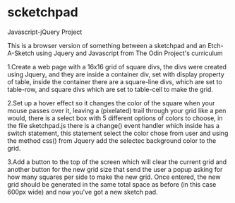 # scketchpad
Javascript-jQuery Project

This is a browser version of something between a sketchpad and an Etch-A-Sketch using Jquery and Javascript from The Odin Project's curriculum

1.Create a web page with a 16x16 grid of square divs, the divs were created using Jquery, and they are inside a container div, set with display property of table, inside the container there are a square-line divs, which are set to table-row, and square divs which are set to table-cell to make the grid.

2.Set up a hover effect so it changes the color of the square when your mouse passes over it, leaving a (pixelated) trail through your grid like a pen would, there is a select box with 5 different options of colors to choose, in the file sketchpad.js there is a change() event handler which inside has a switch statement, this statement select the color chose from user and using the method css() from Jquery add the selectec background color to the grid.

3.Add a button to the top of the screen which will clear the current grid and another button for the new grid size that send the user a popup asking for how many squares per side to make the new grid. Once entered, the new grid should be generated in the same total space as before (in this case 600px wide) and now you've got a new sketch pad.
